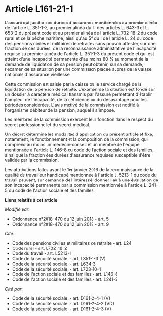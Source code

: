 # Article L161-21-1

L'assuré qui justifie des durées d'assurance mentionnées au premier alinéa de l'article L. 351-1-3, au premier alinéa du III
des articles L. 643-3 et L. 653-2 du présent code et au premier alinéa de l'article L. 732-18-2 du code rural et de la pêche
maritime, ainsi qu'au 5° du I de l'article L. 24 du code des pensions civiles et militaires de retraites sans pouvoir
attester, sur une fraction de ces durées, de la reconnaissance administrative de l'incapacité requise au premier alinéa de
l'article L. 351-1-3 du présent code et qui est atteint d'une incapacité permanente d'au moins 80 % au moment de la demande
de liquidation de sa pension peut obtenir, sur sa demande, l'examen de sa situation par une commission placée auprès de la
Caisse nationale d'assurance vieillesse. 

Cette commission est saisie par la caisse ou le service chargé de la liquidation de la pension de retraite. L'examen de la
situation est fondé sur un dossier à caractère médical transmis par l'assuré permettant d'établir l'ampleur de l'incapacité,
de la déficience ou du désavantage pour les périodes considérées. L'avis motivé de la commission est notifié à l'organisme
débiteur de la pension, auquel il s'impose. 

Les membres de la commission exercent leur fonction dans le respect du secret professionnel et du secret médical. 

Un décret détermine les modalités d'application du présent article et fixe, notamment, le fonctionnement et la composition de
la commission, qui comprend au moins un médecin-conseil et un membre de l'équipe mentionnée à l'article L. 146-8 du code de
l'action sociale et des familles, ainsi que la fraction des durées d'assurance requises susceptible d'être validée par la
commission. 

Les attributions faites avant le 1er janvier 2016 de la reconnaissance de la qualité de travailleur handicapé mentionnée à
l'article L. 5213-1 du code du travail peuvent, sur demande de l'intéressé, donner lieu à une évaluation de son incapacité
permanente par la commission mentionnée à l'article L. 241-5 du code de l'action sociale et des familles.

**Liens relatifs à cet article**

_Modifié par_:

  - Ordonnance n°2018-470 du 12 juin 2018 - art. 5
  - Ordonnance n°2018-470 du 12 juin 2018 - art. 9

_Cite_:

  - Code des pensions civiles et militaires de retraite - art. L24
  - Code rural - art. L732-18-2
  - Code du travail - art. L5213-1
  - Code de la sécurité sociale. - art. L351-1-3 (V)
  - Code de la sécurité sociale. - art. L634-3
  - Code de la sécurité sociale. - art. L723-10-1
  - Code de l'action sociale et des familles - art. L146-8
  - Code de l'action sociale et des familles - art. L241-5

_Cité par_:

  - Code de la sécurité sociale. - art. D161-2-4-1 (V)
  - Code de la sécurité sociale. - art. D161-2-4-2 (VD)
  - Code de la sécurité sociale. - art. D161-2-4-3 (V)

